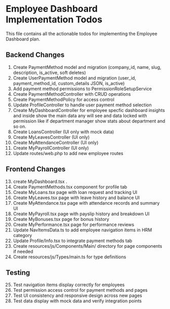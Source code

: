 # Employee Dashboard Implementation Todos

This file contains all the actionable todos for implementing the Employee Dashboard plan.

## Backend Changes
1. Create PaymentMethod model and migration (company_id, name, slug, description, is_active, soft deletes)
2. Create UserPaymentMethod model and migration (user_id, payment_method_id, custom_details JSON, is_active)
3. Add payment method permissions to PermissionRoleSetupService
4. Create PaymentMethodController with CRUD operations
5. Create PaymentMethodPolicy for access control
6. Update ProfileController to handle user payment method selection
7. Create MyDashboardController for employee specfic dashboard insights and inside show the main data any will see and data locked with permission like if department manager show stats about department and so on.
8. Create LoansController (UI only with mock data)
9. Create MyLeavesController (UI only)
10. Create MyAttendanceController (UI only)
11. Create MyPayrollController (UI only)
12. Update routes/web.php to add new employee routes

## Frontend Changes
13. create MyDashboard.tsx .
14. Create PaymentMethods.tsx component for profile tab
15. Create MyLoans.tsx page with loan request and tracking UI
16. Create MyLeaves.tsx page with leave history and balance UI
17. Create MyAttendance.tsx page with attendance records and summary UI
18. Create MyPayroll.tsx page with payslip history and breakdown UI
19. Create MyBonuses.tsx page for bonus history
20. Create MyPerformance.tsx page for performance reviews
21. Update NavItemsData.ts to add employee navigation items in HRM category
22. Update Profile/Info.tsx to integrate payment methods tab
23. Create resources/js/Components/Main/ directory for page components if needed
24. Create resources/js/Types/main.ts for type definitions

## Testing
25. Test navigation items display correctly for employees
26. Test permission access control for payment methods and pages
27. Test UI consistency and responsive design across new pages
28. Test data display with mock data and verify integration points